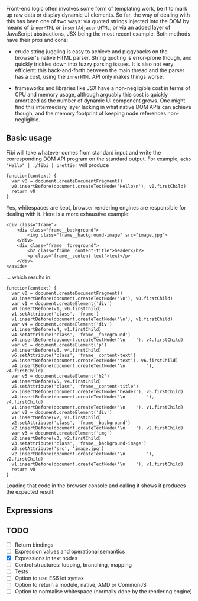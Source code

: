 Front-end logic often involves some form of templating work, be it to mark up raw data or display dynamic UI elements. So far, the way of dealing with this has been one of two ways: via quoted strings injected into the DOM by means of `innerHTML` or `insertAdjacentHTML`; or via an added layer of JavaScript abstractions, JSX being the most recent example. Both methods have their pros and cons:

- crude string juggling is easy to achieve and piggybacks on the browser's native HTML parser. String quoting is error-prone though, and quickly trickles down into fuzzy parsing issues. It is also not very efficient: this back-and-forth between the main thread and the parser has a cost, using the `innerHTML` API only makes things worse.

- frameworks and libraries like JSX have a non-negligible cost in terms of CPU and memory usage, although arguably this cost is quickly amortized as the number of dynamic UI component grows. One might find this intermediary layer lacking in what native DOM APIs can achieve though, and the memory footprint of keeping node references non-negligible.

## Basic usage

Fibi will take whatever comes from standard input and write the corresponding DOM API program on the standard output. For example, `echo "Hello" | ./fibi | prettier` will produce

```
function(context) {
  var v0 = document.createDocumentFragment()
  v0.insertBefore(document.createTextNode('Hello\n'), v0.firstChild)
  return v0
}
```

Yes, whitespaces are kept, browser rendering engines are responsible for dealing with it. Here is a more exhaustive example:

```
<div class="frame">
    <div class="frame__background">
        <img class="frame__background-image" src="image.jpg">
    </div>
    <div class="frame__foreground">
        <h2 class="frame__content-title">header</h2>
        <p class="frame__content-text">text</p>
    </div>
</aside>
```

... which results in:

```
function(context) {
  var v0 = document.createDocumentFragment()
  v0.insertBefore(document.createTextNode('\n'), v0.firstChild)
  var v1 = document.createElement('div')
  v0.insertBefore(v1, v0.firstChild)
  v1.setAttribute('class', 'frame')
  v1.insertBefore(document.createTextNode('\n'), v1.firstChild)
  var v4 = document.createElement('div')
  v1.insertBefore(v4, v1.firstChild)
  v4.setAttribute('class', 'frame__foreground')
  v4.insertBefore(document.createTextNode('\n    '), v4.firstChild)
  var v6 = document.createElement('p')
  v4.insertBefore(v6, v4.firstChild)
  v6.setAttribute('class', 'frame__content-text')
  v6.insertBefore(document.createTextNode('text'), v6.firstChild)
  v4.insertBefore(document.createTextNode('\n        '), v4.firstChild)
  var v5 = document.createElement('h2')
  v4.insertBefore(v5, v4.firstChild)
  v5.setAttribute('class', 'frame__content-title')
  v5.insertBefore(document.createTextNode('header'), v5.firstChild)
  v4.insertBefore(document.createTextNode('\n        '), v4.firstChild)
  v1.insertBefore(document.createTextNode('\n    '), v1.firstChild)
  var v2 = document.createElement('div')
  v1.insertBefore(v2, v1.firstChild)
  v2.setAttribute('class', 'frame__background')
  v2.insertBefore(document.createTextNode('\n    '), v2.firstChild)
  var v3 = document.createElement('img')
  v2.insertBefore(v3, v2.firstChild)
  v3.setAttribute('class', 'frame__background-image')
  v3.setAttribute('src', 'image.jpg')
  v2.insertBefore(document.createTextNode('\n        '), v2.firstChild)
  v1.insertBefore(document.createTextNode('\n    '), v1.firstChild)
  return v0
}
```

Loading that code in the browser console and calling it shows it produces the expected result:

## Expressions



## TODO

- [ ] Return bindings
- [ ] Expression values and operational semantics
- [x] Expressions in text nodes
- [ ] Control structures: looping, branching, mapping
- [ ] Tests
- [ ] Option to use ES6 let syntax
- [ ] Option to return a module, native, AMD or CommonJS
- [ ] Option to normalise whitespace (normally done by the rendering engine)
